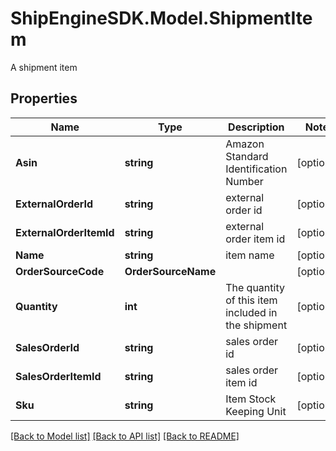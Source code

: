 # ShipEngineSDK.Model.ShipmentItem
A shipment item

## Properties

Name | Type | Description | Notes
------------ | ------------- | ------------- | -------------
**Asin** | **string** | Amazon Standard Identification Number | [optional] 
**ExternalOrderId** | **string** | external order id | [optional] 
**ExternalOrderItemId** | **string** | external order item id | [optional] 
**Name** | **string** | item name | [optional] 
**OrderSourceCode** | **OrderSourceName** |  | [optional] 
**Quantity** | **int** | The quantity of this item included in the shipment | [optional] 
**SalesOrderId** | **string** | sales order id | [optional] 
**SalesOrderItemId** | **string** | sales order item id | [optional] 
**Sku** | **string** | Item Stock Keeping Unit | [optional] 

[[Back to Model list]](../../README.md#documentation-for-models) [[Back to API list]](../../README.md#documentation-for-api-endpoints) [[Back to README]](../../README.md)

